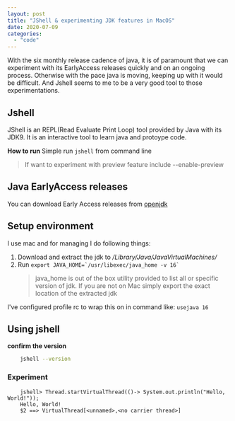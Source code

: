 ```yaml
---
layout: post
title: "JShell & experimenting JDK features in MacOS"
date: 2020-07-09
categories:
  - "code"
---
```


With the six monthly release cadence of java, it is of paramount that we can experiment with its EarlyAccess releases quickly and on an ongoing process. Otherwise with the pace java is moving, keeping up with it would be difficult.
And Jshell seems to me to be a very good tool to those experimentations.

<!-- more -->

## Jshell

JShell is an REPL(Read Evaluate Print Loop) tool provided by Java with its JDK9. It is an interactive tool to learn java and protoype code.

**How to run**
Simple run `jshell` from command line

> If want to experiment with preview feature include --enable-preview

## Java EarlyAccess releases

You can download Early Access releases from [openjdk](http://openjdk.java.net/)

## Setup environment

I use mac and for managing I do following things:

1. Download and extract the jdk to _/Library/Java/JavaVirtualMachines/_
2. Run `` export JAVA_HOME=`/usr/libexec/java_home -v 16` ``
   > java_home is out of the box utility provided to list all or specific version of jdk. If you are not on Mac simply export the exact location of the extracted jdk

I've configured profile rc to wrap this on in command like: `usejava 16`

## Using jshell

**confirm the version**

```sh
    jshell --version
```

### Experiment

```
    jshell> Thread.startVirtualThread(()-> System.out.println("Hello, World!"));
    Hello, World!
    $2 ==> VirtualThread[<unnamed>,<no carrier thread>]
```
